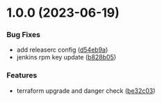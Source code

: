 # 1.0.0 (2023-06-19)


### Bug Fixes

* add releaserc config ([d54eb9a](https://github.com/Cloud-42/terraform-aws-jenkins/commit/d54eb9ab471eca31456d805b59cfa7e75beebd2a))
* jenkins rpm key update ([b828b05](https://github.com/Cloud-42/terraform-aws-jenkins/commit/b828b059e2b7126a4bbfc6697e77dda406cd65cc))


### Features

* terraform upgrade and danger check ([be32c03](https://github.com/Cloud-42/terraform-aws-jenkins/commit/be32c03e6207d7da55c0fa92616946654e37491c))
